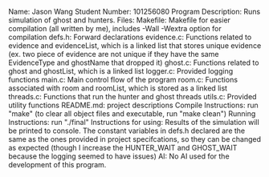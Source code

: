 Name: Jason Wang
Student Number: 101256080
Program Description: Runs simulation of ghost and hunters.
Files:
    Makefile: Makefile for easier compilation (all written by me), includes -Wall -Wextra option for compilation
    defs.h: Forward declarations
    evidence.c: Functions related to evidence and evidenceList, which is a linked list that stores unique evidence (ex. two piece of evidence are not unique if they have the same EvidenceType and ghostName that dropped it)
    ghost.c: Functions related to ghost and ghostList, which is a linked list
    logger.c: Provided logging functions
    main.c: Main control flow of the program
    room.c: Functions associated with room and roomList, which is stored as a linked list
    threads.c: Functions that run the hunter and ghost threads
    utils.c: Provided utility functions
    README.md: project descriptions
Compile Instructions: run "make" (to clear all object files and executable, run "make clean")
Running Instructions: run "./final"
Instructions for using: Results of the simulation will be printed to console. The constant variables in defs.h declared are the same as the ones provided in project specifcations, so they can be changed as expected (though I increase the HUNTER_WAIT and GHOST_WAIT because the logging seemed to have issues)
AI: No AI used for the development of this program.